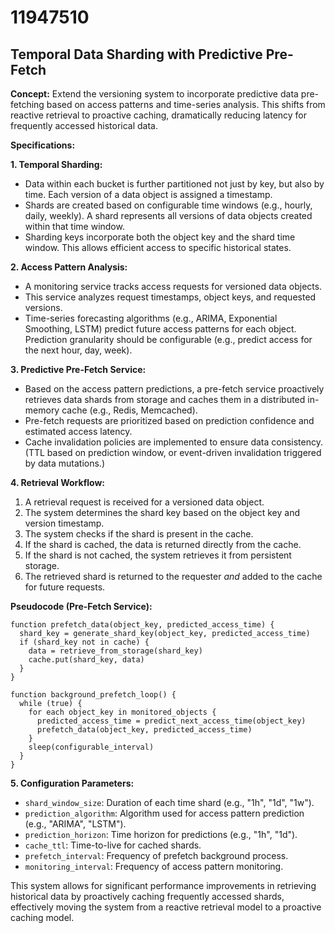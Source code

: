 # 11947510

## Temporal Data Sharding with Predictive Pre-Fetch

**Concept:** Extend the versioning system to incorporate predictive data pre-fetching based on access patterns and time-series analysis. This shifts from reactive retrieval to proactive caching, dramatically reducing latency for frequently accessed historical data.

**Specifications:**

**1. Temporal Sharding:**

*   Data within each bucket is further partitioned not just by key, but also by time. Each version of a data object is assigned a timestamp.
*   Shards are created based on configurable time windows (e.g., hourly, daily, weekly).  A shard represents all versions of data objects created within that time window.
*   Sharding keys incorporate both the object key and the shard time window. This allows efficient access to specific historical states.

**2. Access Pattern Analysis:**

*   A monitoring service tracks access requests for versioned data objects.
*   This service analyzes request timestamps, object keys, and requested versions.
*   Time-series forecasting algorithms (e.g., ARIMA, Exponential Smoothing, LSTM) predict future access patterns for each object.  Prediction granularity should be configurable (e.g., predict access for the next hour, day, week).

**3. Predictive Pre-Fetch Service:**

*   Based on the access pattern predictions, a pre-fetch service proactively retrieves data shards from storage and caches them in a distributed in-memory cache (e.g., Redis, Memcached).
*   Pre-fetch requests are prioritized based on prediction confidence and estimated access latency.
*   Cache invalidation policies are implemented to ensure data consistency. (TTL based on prediction window, or event-driven invalidation triggered by data mutations.)

**4. Retrieval Workflow:**

1.  A retrieval request is received for a versioned data object.
2.  The system determines the shard key based on the object key and version timestamp.
3.  The system checks if the shard is present in the cache.
4.  If the shard is cached, the data is returned directly from the cache.
5.  If the shard is not cached, the system retrieves it from persistent storage.
6.  The retrieved shard is returned to the requester *and* added to the cache for future requests.

**Pseudocode (Pre-Fetch Service):**

```
function prefetch_data(object_key, predicted_access_time) {
  shard_key = generate_shard_key(object_key, predicted_access_time)
  if (shard_key not in cache) {
    data = retrieve_from_storage(shard_key)
    cache.put(shard_key, data)
  }
}

function background_prefetch_loop() {
  while (true) {
    for each object_key in monitored_objects {
      predicted_access_time = predict_next_access_time(object_key)
      prefetch_data(object_key, predicted_access_time)
    }
    sleep(configurable_interval)
  }
}
```

**5. Configuration Parameters:**

*   `shard_window_size`: Duration of each time shard (e.g., "1h", "1d", "1w").
*   `prediction_algorithm`: Algorithm used for access pattern prediction (e.g., "ARIMA", "LSTM").
*   `prediction_horizon`: Time horizon for predictions (e.g., "1h", "1d").
*   `cache_ttl`: Time-to-live for cached shards.
*   `prefetch_interval`: Frequency of prefetch background process.
*   `monitoring_interval`: Frequency of access pattern monitoring.

This system allows for significant performance improvements in retrieving historical data by proactively caching frequently accessed shards, effectively moving the system from a reactive retrieval model to a proactive caching model.